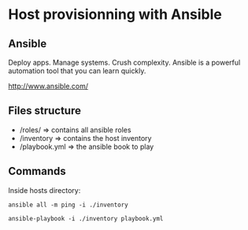 # Host provisionning with Ansible

## Ansible

Deploy apps. Manage systems. Crush complexity. Ansible is a powerful automation tool that you can learn quickly.

http://www.ansible.com/

## Files structure

- /roles/ => contains all ansible roles
- /inventory => contains the host inventory
- /playbook.yml => the ansible book to play

## Commands

Inside hosts directory:

```ansible all -m ping -i ./inventory```

```ansible-playbook -i ./inventory playbook.yml```
